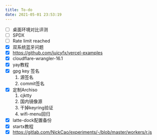```yaml
---
title: To-do
date: 2021-05-01 23:53:19
---
```


- [ ] 桌面环境对比评测
- [ ] SPDX
- [ ] Rate limit reached
- [x] 双系统蓝牙问题
- [x] https://github.com/juicyfx/vercel-examples
- [x] cloudflare-wrangler-16.1
- [x] yay教程
- [x] gpg key 签名
  1. 源签名
  2. commit签名
- [x] 定制Archiso
  1. cjktty
  2. 国内镜像源
  3. 干掉keyring验证
  4. wifi-menu回归
- [x] latte-dock配置备份
- [x] startx教程
- [x] https://gitlab.com/NickCao/experiments/-/blob/master/workers/r.js